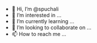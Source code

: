 - 👋 Hi, I’m @spuchali
- 👀 I’m interested in ...
- 🌱 I’m currently learning ...
- 💞️ I’m looking to collaborate on ...
- 📫 How to reach me ...

<!---
spuchali/spuchali is a ✨ special ✨ repository because its `README.md` (this file) appears on your GitHub profile.
You can click the Preview link to take a look at your changes.
--->
